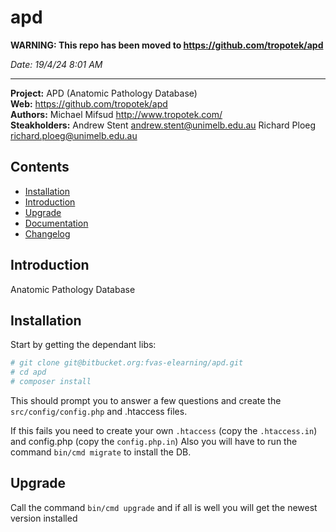 # apd  

__WARNING: This repo has been moved to https://github.com/tropotek/apd__  

_Date: 19/4/24 8:01 AM_

----

__Project:__ APD (Anatomic Pathology Database)  
__Web:__ <https://github.com/tropotek/apd>  
__Authors:__ Michael Mifsud <http://www.tropotek.com/>  
__Steakholders:__ Andrew Stent <andrew.stent@unimelb.edu.au> Richard Ploeg <richard.ploeg@unimelb.edu.au>


## Contents

- [Installation](#installation)
- [Introduction](#introduction)
- [Upgrade](#upgrade)
- [Documentation](docs/index.md)
- [Changelog](changelog.md)


## Introduction

Anatomic Pathology Database


## Installation

Start by getting the dependant libs:

~~~bash
# git clone git@bitbucket.org:fvas-elearning/apd.git
# cd apd
# composer install
~~~

This should prompt you to answer a few questions and create the `src/config/config.php` and .htaccess files.

If this fails you need to create your own `.htaccess` (copy the `.htaccess.in`) and config.php (copy the `config.php.in`)
Also you will have to run the command `bin/cmd migrate` to install the DB.

## Upgrade

Call the command `bin/cmd upgrade` and if all is well you will get the newest version installed




